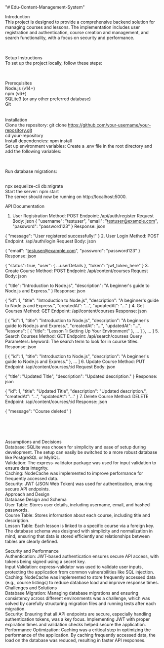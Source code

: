 "# Edu-Content-Management-System" 


Introduction <br>
This project is designed to provide a comprehensive backend solution for managing courses and lessons. The implementation includes user registration and authentication, course creation and management, and search functionality, with a focus on security and performance. <br><br><br>

Setup Instructions<br>
To set up the project locally, follow these steps:<br><br><br>

Prerequisites<br>
Node.js (v14+)<br>
npm (v6+)<br>
SQLite3 (or any other preferred database)<br>
Git<br><br><br>
Installation<br>
Clone the repository: git clone https://github.com/your-username/your-repository.git<br>
cd your-repository<br>
Install dependencies: npm install <br>
Set up environment variables: Create a .env file in the root directory and add the following variables:<br><br><br>

Run database migrations:<br><br>


npx sequelize-cli db:migrate<br>
Start the server: npm start<br>
The server should now be running on http://localhost:5000.  <br>

API Documentation
1. User Registration
Method: POST
Endpoint: /api/auth/register
Request Body:
json
{
  "username": "testuser",
  "email": "testuser@example.com",
  "password": "password123"
}
Response:
json

{
  "message": "User registered successfully!"
}
2. User Login
Method: POST
Endpoint: /api/auth/login
Request Body:
json

{
  "email": "testuser@example.com",
  "password": "password123"
}
Response:
json

{
  "status": true,
  "user": { ...userDetails },
  "token": "jwt_token_here"
}
3. Create Course
Method: POST
Endpoint: /api/content/courses
Request Body:
json

{
  "title": "Introduction to Node.js",
  "description": "A beginner's guide to Node.js and Express."
}
Response:
json

{
  "id": 1,
  "title": "Introduction to Node.js",
  "description": "A beginner's guide to Node.js and Express.",
  "createdAt": "...",
  "updatedAt": "..."
}
4. Get Courses
Method: GET
Endpoint: /api/content/courses
Response:
json

[
  {
    "id": 1,
    "title": "Introduction to Node.js",
    "description": "A beginner's guide to Node.js and Express.",
    "createdAt": "...",
    "updatedAt": "...",
    "lessons": [
      {
        "title": "Lesson 1: Setting Up Your Environment"
      },
      ...
    ]
  },
  ...
]
5. Search Courses
Method: GET
Endpoint: /api/search/courses
Query Parameters:
keyword: The search term to look for in course titles.
Response:
json

[
  {
    "id": 1,
    "title": "Introduction to Node.js",
    "description": "A beginner's guide to Node.js and Express."
  },
  ...
]
6. Update Course
Method: PUT
Endpoint: /api/content/courses/:id
Request Body:
json

{
  "title": "Updated Title",
  "description": "Updated description."
}
Response:
json

{
  "id": 1,
  "title": "Updated Title",
  "description": "Updated description.",
  "createdAt": "...",
  "updatedAt": "..."
}
7. Delete Course
Method: DELETE
Endpoint: /api/content/courses/:id
Response:
json

{
  "message": "Course deleted"
}

<br><br><br><br>
Assumptions and Decisions
<br>
Database: SQLite was chosen for simplicity and ease of setup during development. The setup can easily be switched to a more robust database like PostgreSQL or MySQL.<br>
Validation: The express-validator package was used for input validation to ensure data integrity.<br>
Caching: NodeCache was implemented to improve performance for frequently accessed data.<br>
Security: JWT (JSON Web Token) was used for authentication, ensuring secure API endpoints.<br>
Approach and Design<br>
Database Design and Schema<br>
User Table: Stores user details, including username, email, and hashed passwords.<br>
Course Table: Stores information about each course, including title and description.<br>
Lesson Table: Each lesson is linked to a specific course via a foreign key.<br>
The database schema was designed with simplicity and normalization in mind, ensuring that data is stored efficiently and relationships between tables are clearly defined.<br>

Security and Performance<br>
Authentication: JWT-based authentication ensures secure API access, with tokens being signed using a secret key.<br>
Input Validation: express-validator was used to validate user inputs, protecting the application from common vulnerabilities like SQL injection.<br>
Caching: NodeCache was implemented to store frequently accessed data (e.g., course listings) to reduce database load and improve response times.<br>
Challenges and Solutions<br>
Database Migration: Managing database migrations and ensuring consistency across different environments was a challenge, which was solved by carefully structuring migration files and running tests after each migration.<br>
Security: Ensuring that all API endpoints are secure, especially handling authentication tokens, was a key focus. Implementing JWT with proper expiration times and validation checks helped secure the application.<br>
Performance Optimization: Caching was a critical step in optimizing the performance of the application. By caching frequently accessed data, the load on the database was reduced, resulting in faster API responses.<br>





